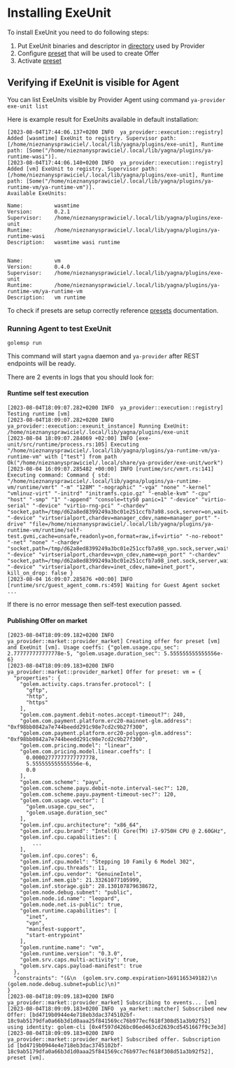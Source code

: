 # Installing ExeUnit

To install ExeUnit you need to do following steps:
1. Put ExeUnit binaries and descriptor in [directory](overview.md#provider-directories) used by Provider
2. Configure [preset](./../../agent/provider/readme.md#presets) that will be used to create Offer
3. Activate [preset](./../../agent/provider/readme.md#activating-and-deactivating-presets)

## Verifying if ExeUnit is visible for Agent 

You can list ExeUnits visible by Provider Agent using command
`ya-provider exe-unit list`

Here is example result for ExeUnits available in default installation:
```commandline
[2023-08-04T17:44:06.137+0200 INFO  ya_provider::execution::registry] Added [wasmtime] ExeUnit to registry. Supervisor path: [/home/nieznanysprawiciel/.local/lib/yagna/plugins/exe-unit], Runtime path: [Some("/home/nieznanysprawiciel/.local/lib/yagna/plugins/ya-runtime-wasi")].
[2023-08-04T17:44:06.140+0200 INFO  ya_provider::execution::registry] Added [vm] ExeUnit to registry. Supervisor path: [/home/nieznanysprawiciel/.local/lib/yagna/plugins/exe-unit], Runtime path: [Some("/home/nieznanysprawiciel/.local/lib/yagna/plugins/ya-runtime-vm/ya-runtime-vm")].
Available ExeUnits:

Name:          wasmtime
Version:       0.2.1
Supervisor:    /home/nieznanysprawiciel/.local/lib/yagna/plugins/exe-unit
Runtime:       /home/nieznanysprawiciel/.local/lib/yagna/plugins/ya-runtime-wasi
Description:   wasmtime wasi runtime


Name:          vm
Version:       0.4.0
Supervisor:    /home/nieznanysprawiciel/.local/lib/yagna/plugins/exe-unit
Runtime:       /home/nieznanysprawiciel/.local/lib/yagna/plugins/ya-runtime-vm/ya-runtime-vm
Description:   vm runtime
```

To check if presets are setup correctly reference [presets](./../../agent/provider/readme.md#presets) documentation.

### Running Agent to test ExeUnit

`golemsp run`

This command will start `yagna` daemon and `ya-provider` after REST endpoints will be ready.

There are 2 events in logs that you should look for:

#### Runtime self test execution

```commandline
[2023-08-04T18:09:07.282+0200 INFO  ya_provider::execution::registry] Testing runtime [vm]
[2023-08-04T18:09:07.282+0200 INFO  ya_provider::execution::exeunit_instance] Running ExeUnit: /home/nieznanysprawiciel/.local/lib/yagna/plugins/exe-unit
[2023-08-04 18:09:07.284069 +02:00] INFO [exe-unit/src/runtime/process.rs:105] Executing "/home/nieznanysprawiciel/.local/lib/yagna/plugins/ya-runtime-vm/ya-runtime-vm" with ["test"] from path Ok("/home/nieznanysprawiciel/.local/share/ya-provider/exe-unit/work")
[2023-08-04 16:09:07.285482 +00:00] INFO [runtime/src/vmrt.rs:141] Executing command: Command { std: "/home/nieznanysprawiciel/.local/lib/yagna/plugins/ya-runtime-vm/runtime/vmrt" "-m" "128M" "-nographic" "-vga" "none" "-kernel" "vmlinuz-virt" "-initrd" "initramfs.cpio.gz" "-enable-kvm" "-cpu" "host" "-smp" "1" "-append" "console=ttyS0 panic=1" "-device" "virtio-serial" "-device" "virtio-rng-pci" "-chardev" "socket,path=/tmp/d62a8ed8399249a3bc01e251ccfb7a98.sock,server=on,wait=off,id=manager_cdev" "-device" "virtserialport,chardev=manager_cdev,name=manager_port" "-drive" "file=/home/nieznanysprawiciel/.local/lib/yagna/plugins/ya-runtime-vm/runtime/self-test.gvmi,cache=unsafe,readonly=on,format=raw,if=virtio" "-no-reboot" "-net" "none" "-chardev" "socket,path=/tmp/d62a8ed8399249a3bc01e251ccfb7a98_vpn.sock,server,wait=off,id=vpn_cdev" "-device" "virtserialport,chardev=vpn_cdev,name=vpn_port" "-chardev" "socket,path=/tmp/d62a8ed8399249a3bc01e251ccfb7a98_inet.sock,server,wait=off,id=inet_cdev" "-device" "virtserialport,chardev=inet_cdev,name=inet_port", kill_on_drop: false }
[2023-08-04 16:09:07.285876 +00:00] INFO [runtime/src/guest_agent_comm.rs:459] Waiting for Guest Agent socket ...
```
If there is no error message then self-test execution passed.

#### Publishing Offer on market

```commandline
[2023-08-04T18:09:09.182+0200 INFO  ya_provider::market::provider_market] Creating offer for preset [vm] and ExeUnit [vm]. Usage coeffs: {"golem.usage.cpu_sec": 2.777777777777778e-5, "golem.usage.duration_sec": 5.555555555555556e-6}
[2023-08-04T18:09:09.183+0200 INFO  ya_provider::market::provider_market] Offer for preset: vm = {
  "properties": {
    "golem.activity.caps.transfer.protocol": [
      "gftp",
      "http",
      "https"
    ],
    "golem.com.payment.debit-notes.accept-timeout?": 240,
    "golem.com.payment.platform.erc20-mainnet-glm.address": "0xf98bb0842a7e744beedd291c98e7cd2c9b27f300",
    "golem.com.payment.platform.erc20-polygon-glm.address": "0xf98bb0842a7e744beedd291c98e7cd2c9b27f300",
    "golem.com.pricing.model": "linear",
    "golem.com.pricing.model.linear.coeffs": [
      0.00002777777777777778,
      5.555555555555556e-6,
      0.0
    ],
    "golem.com.scheme": "payu",
    "golem.com.scheme.payu.debit-note.interval-sec?": 120,
    "golem.com.scheme.payu.payment-timeout-sec?": 120,
    "golem.com.usage.vector": [
      "golem.usage.cpu_sec",
      "golem.usage.duration_sec"
    ],
    "golem.inf.cpu.architecture": "x86_64",
    "golem.inf.cpu.brand": "Intel(R) Core(TM) i7-9750H CPU @ 2.60GHz",
    "golem.inf.cpu.capabilities": [
        ...
    ],
    "golem.inf.cpu.cores": 6,
    "golem.inf.cpu.model": "Stepping 10 Family 6 Model 302",
    "golem.inf.cpu.threads": 11,
    "golem.inf.cpu.vendor": "GenuineIntel",
    "golem.inf.mem.gib": 21.33261077105999,
    "golem.inf.storage.gib": 28.130107879638672,
    "golem.node.debug.subnet": "public",
    "golem.node.id.name": "leopard",
    "golem.node.net.is-public": true,
    "golem.runtime.capabilities": [
      "inet",
      "vpn",
      "manifest-support",
      "start-entrypoint"
    ],
    "golem.runtime.name": "vm",
    "golem.runtime.version": "0.3.0",
    "golem.srv.caps.multi-activity": true,
    "golem.srv.caps.payload-manifest": true
  },
  "constraints": "(&\n  (golem.srv.comp.expiration>1691165349182)\n  (golem.node.debug.subnet=public)\n)"
}
[2023-08-04T18:09:09.183+0200 INFO  ya_provider::market::provider_market] Subscribing to events... [vm]
[2023-08-04T18:09:09.183+0200 INFO  ya_market::matcher] Subscribed new Offer: [bd4719b0944e4e718eb3dac3745102bf-18c9ab5179dfa0a66b3d1d0aaa25f841569cc76b977ecf618f308d51a3b92f52] using identity: golem-cli [0x4f597d426bc06ed463cd2639cd5451667f9c3e3d]
[2023-08-04T18:09:09.183+0200 INFO  ya_provider::market::provider_market] Subscribed offer. Subscription id [bd4719b0944e4e718eb3dac3745102bf-18c9ab5179dfa0a66b3d1d0aaa25f841569cc76b977ecf618f308d51a3b92f52], preset [vm].
```

